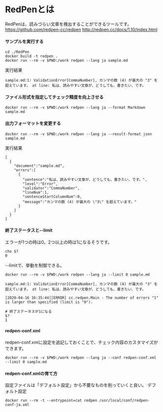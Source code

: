 # RedPenとは
RedPenは、読みづらい文章を検出することができるツールです。
https://github.com/redpen-cc/redpen
http://redpen.cc/docs/1.10/index.html

#### サンプルを実行する

```
cd ./RedPen
docker build -t redpen .
docker run --rm -v $PWD:/work redpen --lang ja sample.md
```
実行結果
```
sample.md:1: ValidationError[CommaNumber], カンマの数 (4) が最大の "3" を超えています。 at line: 私は、読みやすい文章が、どうしても、書きたい、です。
```

#### ファイル形式を指定してチェック精度を向上させる
```
docker run --rm -v $PWD:/work redpen --lang ja --format Markdown sample.md
```

#### 出力フォーマットを変更する

```
docker run --rm -v $PWD:/work redpen --lang ja --result-format json sample.md
```
実行結果
```
[
  {
    "document":"sample.md",
    "errors":[
      {
        "sentence":"私は、読みやすい文章が、どうしても、書きたい、です。",
        "level":"Error",
        "validator":"CommaNumber",
        "lineNum":1,
        "sentenceStartColumnNum":0,
        "message":"カンマの数 (4) が最大の \"3\" を超えています。"
      }
    ]
  }
]
```

#### 終了ステータスと--limit

エラーが1つの時は0。2つ以上の時は1になるそうです。
```
cho $?
0
```
--limitで、挙動を制御できる。
```
docker run --rm -v $PWD:/work redpen --lang ja --limit 0 sample.md

sample.md:1: ValidationError[CommaNumber], カンマの数 (4) が最大の "3" を超えています。 at line: 私は、読みやすい文章が、どうしても、書きたい、です。

[2020-04-16 16:35:44][ERROR] cc.redpen.Main - The number of errors "1" is larger than specified (limit is "0").

# 終了ステータスが1になる
$?
1
```

#### redpen-conf.xml
redpen-conf.xmlに設定を追記しておくことで、チェック内容のカスタマイズができます。
```
docker run --rm -v $PWD:/work redpen --lang ja --conf redpen-conf.xml --limit 0 sample.md
```

#### redpen-conf.xmlの育て方
設定ファイルは「デフォルト設定」から不要なものを削っていくと良い。
デフォルト設定
```
docker run --rm -t --entrypoint=cat redpen /usr/local/conf/redpen-conf-ja.xml
```
